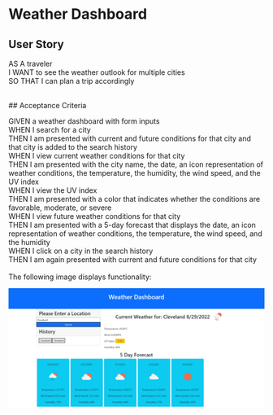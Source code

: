 # Weather Dashboard

## User Story 

AS A traveler <br>
I WANT to see the weather outlook for multiple cities<br>
SO THAT I can plan a trip accordingly<br>

<br>
## Acceptance Criteria 

GIVEN a weather dashboard with form inputs <br>
WHEN I search for a city<br>
THEN I am presented with current and future conditions for that city and that city  is added to the search history<br>
WHEN I view current weather conditions for that city<br>
THEN I am presented with the city name, the date, an icon representation of weather conditions, the temperature, the humidity, the wind speed, and the UV index<br>
WHEN I view the UV index<br>
THEN I am presented with a color that indicates whether the conditions are favorable, moderate, or severe<br>
WHEN I view future weather conditions for that city<br>
THEN I am presented with a 5-day forecast that displays the date, an icon <br>representation of weather conditions, the temperature, the wind speed, and the humidity<br>
WHEN I click on a city in the search history<br>
THEN I am again presented with current and future conditions for that city<br>
<br>
The following image displays functionality:

![Displays weather for cleveland along with 5 day forecast, cleveland is saved into history box.](App_functionality.png)